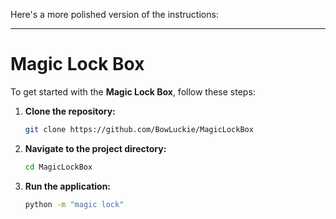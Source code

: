 Here's a more polished version of the instructions:

---

# **Magic Lock Box**

To get started with the **Magic Lock Box**, follow these steps:

1. **Clone the repository:**

   ```bash
   git clone https://github.com/BowLuckie/MagicLockBox
   ```

2. **Navigate to the project directory:**

   ```bash
   cd MagicLockBox
   ```

3. **Run the application:**

   ```bash
   python -m "magic lock"
   ```

